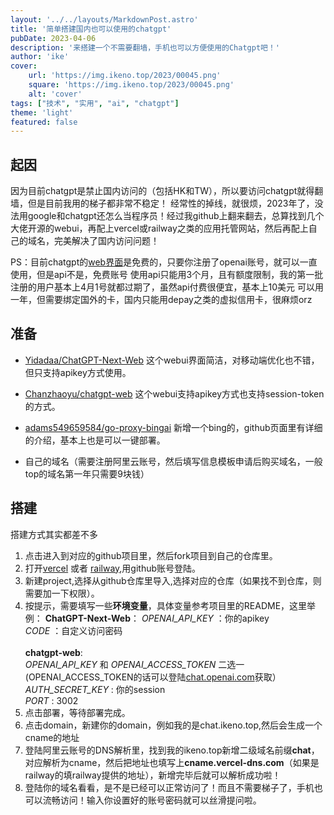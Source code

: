 ```yaml
---
layout: '../../layouts/MarkdownPost.astro'
title: '简单搭建国内也可以使用的chatgpt'
pubDate: 2023-04-06
description: '来搭建一个不需要翻墙，手机也可以方便使用的Chatgpt吧！'
author: 'ike'
cover:
    url: 'https://img.ikeno.top/2023/00045.png'
    square: 'https://img.ikeno.top/2023/00045.png'
    alt: 'cover'
tags: ["技术", "实用", "ai", "chatgpt"]
theme: 'light'
featured: false
---
```

## 起因
因为目前chatgpt是禁止国内访问的（包括HK和TW），所以要访问chatgpt就得翻墙，但是目前我用的梯子都非常不稳定！
经常性的掉线，就很烦，2023年了，没法用google和chatgpt还怎么当程序员！经过我github上翻来翻去，总算找到几个
大佬开源的webui，再配上vercel或railway之类的应用托管网站，然后再配上自己的域名，完美解决了国内访问问题！

PS：目前chatgpt的[web界面](ai.com)是免费的，只要你注册了openai账号，就可以一直使用，但是api不是，免费账号
使用api只能用3个月，且有额度限制，我的第一批注册的用户基本上4月1号就都过期了，虽然api付费很便宜，基本上10美元
可以用一年，但需要绑定国外的卡，国内只能用depay之类的虚拟信用卡，很麻烦orz

## 准备
* [Yidadaa/ChatGPT-Next-Web](https://github.com/Yidadaa/ChatGPT-Next-Web)
这个webui界面简洁，对移动端优化也不错，但只支持apikey方式使用。  

* [Chanzhaoyu/chatgpt-web](https://github.com/Chanzhaoyu/chatgpt-web)
这个webui支持apikey方式也支持session-token的方式。

* [adams549659584/go-proxy-bingai](https://github.com/adams549659584/go-proxy-bingai)
新增一个bing的，github页面里有详细的介绍，基本上也是可以一键部署。

* 自己的域名（需要注册阿里云账号，然后填写信息模板申请后购买域名，一般top的域名第一年只需要9块钱）

## 搭建
搭建方式其实都差不多
1. 点击进入到对应的github项目里，然后fork项目到自己的仓库里。
2. 打开[vercel](https://vercel.com) 或者 [railway](https://railway.app/),用github账号登陆。
3. 新建project,选择从github仓库里导入,选择对应的仓库（如果找不到仓库，则需要加一下权限）。
4. 按提示，需要填写一些**环境变量**，具体变量参考项目里的README，这里举例：
   **ChatGPT-Next-Web**：
   _OPENAI_API_KEY_ ：你的apikey  
   _CODE_ ：自定义访问密码  
\
   **chatgpt-web**:  
   _OPENAI_API_KEY_ 和 _OPENAI_ACCESS_TOKEN_ 二选一(OPENAI_ACCESS_TOKEN的话可以登陆[chat.openai.com](https://chat.openai.com/api/auth/session)获取）
   _AUTH_SECRET_KEY_ : 你的session  
   _PORT_ : 3002  
5. 点击部署，等待部署完成。
6. 点击domain，新建你的domain，例如我的是chat.ikeno.top,然后会生成一个cname的地址
7. 登陆阿里云账号的DNS解析里，找到我的ikeno.top新增二级域名前缀**chat**，对应解析为cname，然后把地址也填写上**cname.vercel-dns.com**（如果是railway的填railway提供的地址），新增完毕后就可以解析成功啦！
8. 登陆你的域名看看，是不是已经可以正常访问了！而且不需要梯子了，手机也可以流畅访问！输入你设置好的账号密码就可以丝滑提问啦。